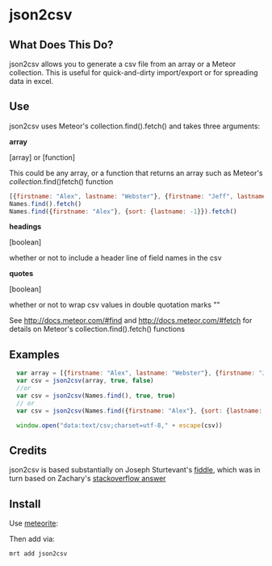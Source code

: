json2csv
========

## What Does This Do?

json2csv allows you to generate a csv file from an array or a Meteor collection.  This is useful for quick-and-dirty import/export or for spreading data in excel.

## Use

json2csv uses Meteor's collection.find().fetch() and takes three arguments:

**array**
 
 [array] or [function] 
 
 This could be any array, or a function that returns an array such as Meteor's *collection*.find()fetch() function
 ```js
 [{firstname: "Alex", lastname: "Webster"}, {firstname: "Jeff", lastname: "Wode"}]
 Names.find().fetch()
 Names.find({firstname: "Alex"}, {sort: {lastname: -1}}).fetch()
 ```
 
 **headings**
 
 [boolean] 
 
 whether or not to include a header line of field names in the csv
 
 **quotes** 
 
 [boolean] 
 
 whether or not to wrap csv values in double quotation marks ""

See http://docs.meteor.com/#find and http://docs.meteor.com/#fetch for details on Meteor's collection.find().fetch() functions

## Examples
```js
  var array = [{firstname: "Alex", lastname: "Webster"}, {firstname: "Jeff", lastname: "Wode"}]
  var csv = json2csv(array, true, false)
  //or 
  var csv = json2csv(Names.find(), true, true)
  // or
  var csv = json2csv(Names.find({firstname: "Alex"}, {sort: {lastname: -1}}), true, true)

  window.open("data:text/csv;charset=utf-8," + escape(csv))
```
## Credits

json2csv is based substantially on Joseph Sturtevant's [fiddle](http://jsfiddle.net/sturtevant/vUnF9/), which was in turn based on Zachary's [stackoverflow answer](http://stackoverflow.com/questions/4130849/convert-json-format-to-csv-format-for-ms-excel/4130939#4130939)

## Install

Use [meteorite](http://oortcloud.github.com/meteorite/):

Then add via:

```bash
mrt add json2csv
```
